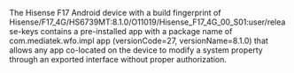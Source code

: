 The Hisense F17 Android device with a build fingerprint of Hisense/F17_4G/HS6739MT:8.1.0/O11019/Hisense_F17_4G_00_S01:user/release-keys contains a pre-installed app with a package name of com.mediatek.wfo.impl app (versionCode=27, versionName=8.1.0) that allows any app co-located on the device to modify a system property through an exported interface without proper authorization.